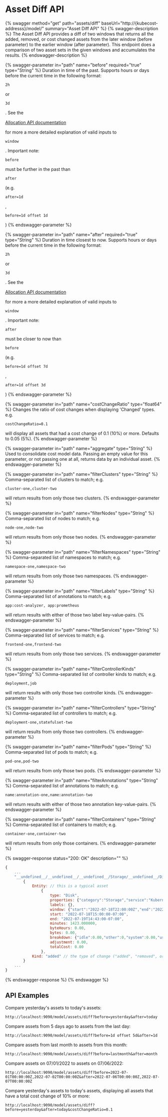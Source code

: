 # Asset Diff API

{% swagger method="get" path="assets/diff" baseUrl="http://{kubecost-addresss}/model/" summary="Asset Diff API" %}
{% swagger-description %}
The Asset Diff API provides a diff of two windows that returns all the added, removed, or cost changed assets from the later window (before parameter) to the earlier window (after parameter). This endpoint does a comparison of two asset sets in the given windows and accumulates the results.
{% endswagger-description %}

{% swagger-parameter in="path" name="before" required="true" type="String" %}
Duration in time of the past. Supports hours or days before the current time in the following format: 

`2h`

 or 

`3d`

. See the 

[Allocation API documentation](allocation.md#querying)

 for more a more detailed explanation of valid inputs to 

`window`

. Important note: 

`before`

 must be further in the past than 

`after`

 (e.g. 

`after=1d`

, 

`before=1d offset 1d`

)
{% endswagger-parameter %}

{% swagger-parameter in="path" name="after" required="true" type="String" %}
Duration in time closest to now. Supports hours or days before the current time in the following format: 

`2h`

 or 

`3d`

. See the 

[Allocation API documentation](allocation.md#querying)

 for more a more detailed explanation of valid inputs to 

`window`

. Important note: 

`after`

 must be closer to now than 

`before`

 (e.g. 

`before=1d offset 7d`

, 

`after=1d offset 3d`

)
{% endswagger-parameter %}

{% swagger-parameter in="path" name="costChangeRatio" type="float64" %}
Changes the ratio of cost changes when displaying 'Changed' types. e.g. 

`costChangeRatio=0.1`

 will display all assets that had a cost change of 0.1 (10%) or more. Defaults to 0.05 (5%).
{% endswagger-parameter %}

{% swagger-parameter in="path" name="aggregate" type="String" %}
Used to consolidate cost model data. Passing an empty value for this parameter, or not passing one at all, returns data by an individual asset.
{% endswagger-parameter %}

{% swagger-parameter in="path" name="filterClusters" type="String" %}
Comma-separated list of clusters to match; e.g. 

`cluster-one,cluster-two`

 will return results from only those two clusters.
{% endswagger-parameter %}

{% swagger-parameter in="path" name="filterNodes" type="String" %}
Comma-separated list of nodes to match; e.g. 

`node-one,node-two`

 will return results from only those two nodes.
{% endswagger-parameter %}

{% swagger-parameter in="path" name="filterNamespaces" type="String" %}
Comma-separated list of namespaces to match; e.g. 

`namespace-one,namespace-two`

 will return results from only those two namespaces.
{% endswagger-parameter %}

{% swagger-parameter in="path" name="filterLabels" type="String" %}
Comma-separated list of annotations to match; e.g. 

`app:cost-analyzer, app:prometheus`

 will return results with either of those two label key-value-pairs.
{% endswagger-parameter %}

{% swagger-parameter in="path" name="filterServices" type="String" %}
Comma-separated list of services to match; e.g. 

`frontend-one,frontend-two`

 will return results from only those two services.
{% endswagger-parameter %}

{% swagger-parameter in="path" name="filterControllerKinds" type="String" %}
Comma-separated list of controller kinds to match; e.g. 

`deployment,job`

 will return results with only those two controller kinds.
{% endswagger-parameter %}

{% swagger-parameter in="path" name="filterControllers" type="String" %}
Comma-separated list of controllers to match; e.g. 

`deployment-one,statefulset-two`

 will return results from only those two controllers.
{% endswagger-parameter %}

{% swagger-parameter in="path" name="filterPods" type="String" %}
Comma-separated list of pods to match; e.g. 

`pod-one,pod-two`

 will return results from only those two pods.
{% endswagger-parameter %}

{% swagger-parameter in="path" name="filterAnnotations" type="String" %}
Comma-separated list of annotations to match; e.g. 

`name:annotation-one,name:annotation-two`

 will return results with either of those two annotation key-value-pairs.
{% endswagger-parameter %}

{% swagger-parameter in="path" name="filterContainers" type="String" %}
Comma-separated list of containers to match; e.g. 

`container-one,container-two`

 will return results from only those containers.
{% endswagger-parameter %}

{% swagger-response status="200: OK" description="" %}
```javascript
{
    ...
    "__undefined__/__undefined__/__undefined__/Storage/__undefined__/Disk/Kubernetes/gke-nick-dev-default-pool-d26dab9e-55qb/gke-nick-dev-default-pool-d26dab9e-55qb":
        {
            Entity: // this is a typical asset
                {
                    type: "Disk",
                    properties: {"category":"Storage","service":"Kubernetes","name":"...","providerID":"..."},
                    labels: {},
                    window: {"start":"2022-07-18T22:00:00Z","end":"2022-07-19T22:00:00Z"},
                    start: "2022-07-18T15:00:00-07:00",
                    end: "2022-07-19T14:43:00-07:00",
                    minutes: 1423.000000,
                    byteHours: 0.00,
                    bytes: 0.00,
                    breakdown: {"idle":0.00,"other":0,"system":0.00,"user":0},
                    adjustment: 0.00,
                    totalCost: 0.00
                },
            Kind: "added" // the type of change ("added", "removed", or "changed")
        }
    ...
}
```
{% endswagger-response %}
{% endswagger %}

## API Examples

Compare yesterday's assets to today's assets:

`http://localhost:9090/model/assets/diff?before=yesterday&after=today`

Compare assets from 5 days ago to assets from the last day:

`http://localhost:9090/model/assets/diff?before=1d offset 5d&after=1d`

Compare assets from last month to assets from this month:

`http://localhost:9090/model/assets/diff?before=lastmonth&after=month`

Compare assets on 07/01/2022 to assets on 07/06/2022:

`http://localhost:9090/model/assets/diff?before=2022-07-01T00:00:00Z,2022-07-02T00:00:00Z&after=2022-07-06T00:00:00Z,2022-07-07T00:00:00Z`

Compare yesterday's assets to today's assets, displaying all assets that have a total cost change of 10% or more:

`http://localhost:9090/model/assets/diff?before=yesterday&after=today&costChangeRatio=0.1`
